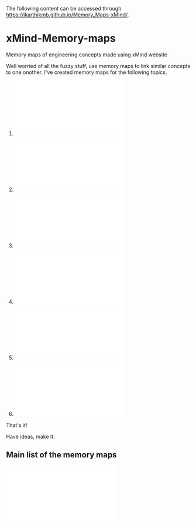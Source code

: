 The following content can be accessed through https://ikarthikmb.github.io/Memory_Maps-xMind/.
# xMind-Memory-maps
Memory maps of engineering concepts made using xMind website

Well worried of all the fuzzy stuff, use memory maps to link similar concepts to one onother. I've created memory maps for the following topics.
 
 1. ![Antennas Classification](Engineering-subject-memory-maps/Antennas.pdf)
 2. ![Computer Networks](Engineering-subject-memory-maps/Computer-Networks.pdf)
 3. ![Cryptography](Engineering-subject-memory-maps/Crypto.pdf)
 4. ![Modern Communication](Engineering-subject-memory-maps/Digital-communication.pdf)
 5. ![Evolution of Semiconductor](Engineering-subject-memory-maps/Evolution-of-semiconductors.pdf)
 6. ![microwave Devices](Engineering-subject-memory-maps/Microwave-Devices.pdf)

That's it!

Have ideas, make it.
 
## Main list of the memory maps

![Main list readme](Engineering-subject-memory-maps/README.md)

